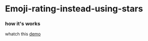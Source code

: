 # Emoji-rating-instead-using-stars

### how it's works

whatch this [demo](https://codepen.io/atropat/pen/oNMKoKJ)

